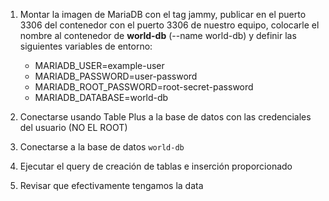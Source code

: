 
1. Montar la imagen de MariaDB con el tag jammy, publicar en el puerto 3306 del contenedor con el puerto 3306 de nuestro equipo, colocarle el nombre al contenedor de __world-db__ (--name world-db) y definir las siguientes variables de entorno:
    * MARIADB_USER=example-user
    * MARIADB_PASSWORD=user-password
    * MARIADB_ROOT_PASSWORD=root-secret-password
    * MARIADB_DATABASE=world-db

2. Conectarse usando Table Plus a la base de datos con las credenciales del usuario (NO EL ROOT)
3. Conectarse a la base de datos ```world-db```
4. Ejecutar el query de creación de tablas e inserción proporcionado
5. Revisar que efectivamente tengamos la data


